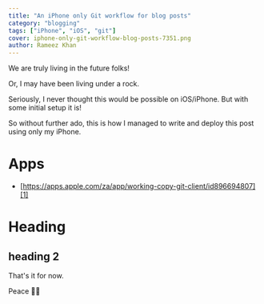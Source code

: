 ```yaml
---
title: "An iPhone only Git workflow for blog posts"
category: "blogging"
tags: ["iPhone", "iOS", "git"]
cover: iphone-only-git-workflow-blog-posts-7351.png
author: Rameez Khan
---
```


We are truly living in the future folks!

Or, I may have been living under a rock. 

Seriously, I never thought this would be possible on iOS/iPhone. But with some initial setup it is!

So without further ado, this is how I managed to write and deploy this post using only my iPhone. 

# Apps
- [https://apps.apple.com/za/app/working-copy-git-client/id896694807][1]

# Heading 
## heading 2

That's it for now.

Peace ✌🏽

[1]:	https://apps.apple.com/za/app/working-copy-git-client/id896694807 "Working Copy"